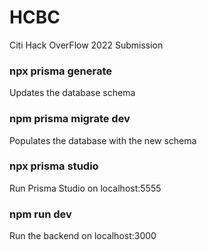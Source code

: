 # HCBC
Citi Hack OverFlow 2022 Submission


### npx prisma generate
Updates the database schema

### npm prisma migrate dev
Populates the database with the new schema

### npx prisma studio
Run Prisma Studio on localhost:5555

### npm run dev
Run the backend on localhost:3000

